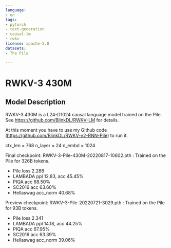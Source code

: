 ```yaml
---
language:
- en
tags:
- pytorch
- text-generation
- causal-lm
- rwkv
license: apache-2.0
datasets:
- The Pile

---
```


# RWKV-3 430M

## Model Description

RWKV-3 430M is a L24-D1024 causal language model trained on the Pile. See https://github.com/BlinkDL/RWKV-LM for details.

At this moment you have to use my Github code (https://github.com/BlinkDL/RWKV-v2-RNN-Pile) to run it.

ctx_len = 768
n_layer = 24
n_embd = 1024

Final checkpoint: RWKV-3-Pile-430M-20220817-10602.pth : Trained on the Pile for 326B tokens.
* Pile loss 2.288
* LAMBADA ppl 12.83, acc 45.45%
* PIQA acc 68.50%
* SC2016 acc 63.60%
* Hellaswag acc_norm 40.68%

Preview checkpoint: RWKV-3-Pile-20220721-3029.pth : Trained on the Pile for 93B tokens.
* Pile loss 2.341
* LAMBADA ppl 14.18, acc 44.25%
* PIQA acc 67.95%
* SC2016 acc 63.39%
* Hellaswag acc_norm 39.06%
